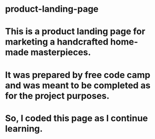 # product-landing-page
# This is a product landing page for marketing a handcrafted home-made masterpieces. 
# It was prepared by free code camp and was meant to be completed as for the project purposes.
# So, I coded this page as I continue learning.

